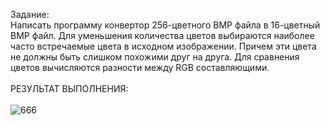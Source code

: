 Задание:<br>
Написать программу конвертор 256-цветного BMP файла в 16-цветный BMP файл. Для уменьшения количества цветов выбираются наиболее часто встречаемые цвета в исходном изображении. Причем эти цвета не должны быть слишком похожими друг на друга. Для сравнения цветов вычисляются разности между RGB составляющими.
<br><br>РЕЗУЛЬТАТ ВЫПОЛНЕНИЯ:<br><br>
![666](https://github.com/pirocsilin/educational/assets/97364957/4defeb1f-93bf-4cd6-9466-0f9b84decf6b)

